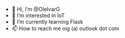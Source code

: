 - 👋 Hi, I’m @OleIvarG
- 👀 I’m interested in IoT
- 🌱 I’m currently learning Flask
- 📫 How to reach me oig (a) outlook dot com

<!---
OleIvarG/OleIvarG is a ✨ special ✨ repository because its `README.md` (this file) appears on your GitHub profile.
You can click the Preview link to take a look at your changes.
--->
